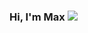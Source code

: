 ### Hi, I'm Max <img src="https://media0.giphy.com/media/gM5qFksULw54NMWyry/giphy.gif?cid=ecf05e47zwjhn4b2vdwg954nn1f39fk83kz2ztdizhx40ltm&ep=v1_stickers_search&rid=giphy.gif&ct=s">




